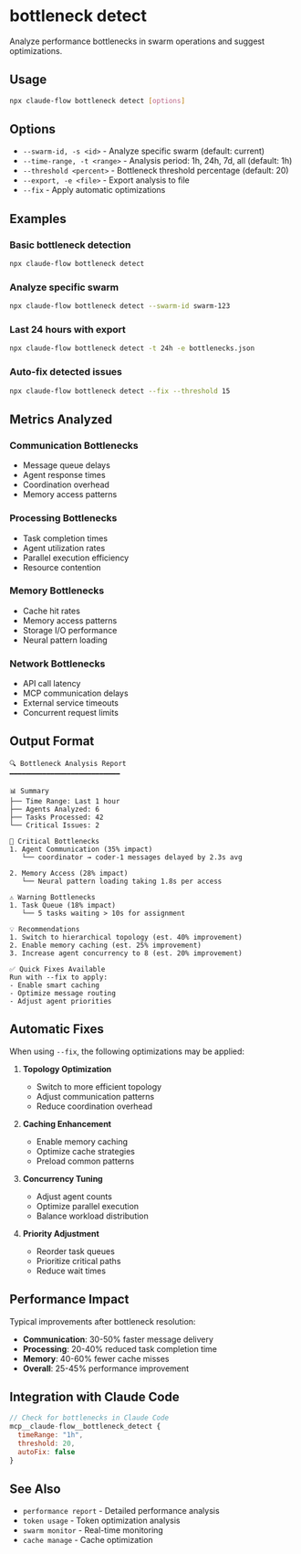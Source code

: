 # bottleneck detect

Analyze performance bottlenecks in swarm operations and suggest optimizations.

## Usage

```bash
npx claude-flow bottleneck detect [options]
```

## Options

- `--swarm-id, -s <id>` - Analyze specific swarm (default: current)
- `--time-range, -t <range>` - Analysis period: 1h, 24h, 7d, all (default: 1h)
- `--threshold <percent>` - Bottleneck threshold percentage (default: 20)
- `--export, -e <file>` - Export analysis to file
- `--fix` - Apply automatic optimizations

## Examples

### Basic bottleneck detection

```bash
npx claude-flow bottleneck detect
```

### Analyze specific swarm

```bash
npx claude-flow bottleneck detect --swarm-id swarm-123
```

### Last 24 hours with export

```bash
npx claude-flow bottleneck detect -t 24h -e bottlenecks.json
```

### Auto-fix detected issues

```bash
npx claude-flow bottleneck detect --fix --threshold 15
```

## Metrics Analyzed

### Communication Bottlenecks

- Message queue delays
- Agent response times
- Coordination overhead
- Memory access patterns

### Processing Bottlenecks

- Task completion times
- Agent utilization rates
- Parallel execution efficiency
- Resource contention

### Memory Bottlenecks

- Cache hit rates
- Memory access patterns
- Storage I/O performance
- Neural pattern loading

### Network Bottlenecks

- API call latency
- MCP communication delays
- External service timeouts
- Concurrent request limits

## Output Format

```
🔍 Bottleneck Analysis Report
━━━━━━━━━━━━━━━━━━━━━━━━━━━

📊 Summary
├── Time Range: Last 1 hour
├── Agents Analyzed: 6
├── Tasks Processed: 42
└── Critical Issues: 2

🚨 Critical Bottlenecks
1. Agent Communication (35% impact)
   └── coordinator → coder-1 messages delayed by 2.3s avg

2. Memory Access (28% impact)
   └── Neural pattern loading taking 1.8s per access

⚠️ Warning Bottlenecks
1. Task Queue (18% impact)
   └── 5 tasks waiting > 10s for assignment

💡 Recommendations
1. Switch to hierarchical topology (est. 40% improvement)
2. Enable memory caching (est. 25% improvement)
3. Increase agent concurrency to 8 (est. 20% improvement)

✅ Quick Fixes Available
Run with --fix to apply:
- Enable smart caching
- Optimize message routing
- Adjust agent priorities
```

## Automatic Fixes

When using `--fix`, the following optimizations may be applied:

1. **Topology Optimization**

   - Switch to more efficient topology
   - Adjust communication patterns
   - Reduce coordination overhead

2. **Caching Enhancement**

   - Enable memory caching
   - Optimize cache strategies
   - Preload common patterns

3. **Concurrency Tuning**

   - Adjust agent counts
   - Optimize parallel execution
   - Balance workload distribution

4. **Priority Adjustment**
   - Reorder task queues
   - Prioritize critical paths
   - Reduce wait times

## Performance Impact

Typical improvements after bottleneck resolution:

- **Communication**: 30-50% faster message delivery
- **Processing**: 20-40% reduced task completion time
- **Memory**: 40-60% fewer cache misses
- **Overall**: 25-45% performance improvement

## Integration with Claude Code

```javascript
// Check for bottlenecks in Claude Code
mcp__claude-flow__bottleneck_detect {
  timeRange: "1h",
  threshold: 20,
  autoFix: false
}
```

## See Also

- `performance report` - Detailed performance analysis
- `token usage` - Token optimization analysis
- `swarm monitor` - Real-time monitoring
- `cache manage` - Cache optimization
